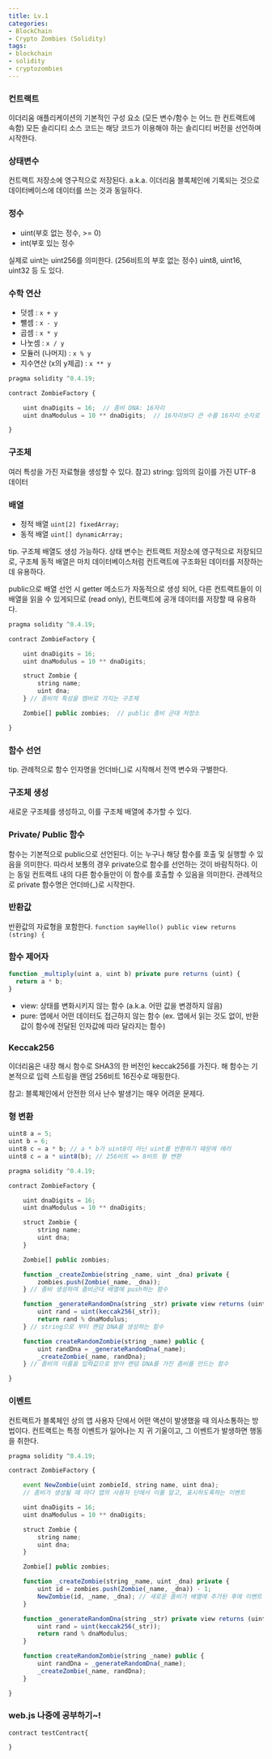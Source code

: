 ```yaml
---
title: Lv.1
categories:
- BlockChain
- Crypto Zombies (Solidity)
tags:
- blockchain
- solidity
- cryptozombies
---
```

### 컨트랙트
이더리움 애플리케이션의 기본적인 구성 요소 (모든 변수/함수 는 어느 한 컨트랙트에 속함)
모든 솔리디티 소스 코드는 해당 코드가 이용해야 하는 솔리디티 버전을 선언하며 시작한다.

### 상태변수
컨트랙트 저장소에 영구적으로 저장된다.
a.k.a. 이더리움 블록체인에 기록되는 것으로 데이터베이스에 데이터를 쓰는 것과 동일하다.

### 정수
* uint(부호 없는 정수, >= 0)
* int(부호 있는 정수

  
실제로 uint는 uint256를 의미한다. (256비트의 부호 없는 정수)
uint8, uint16, uint32 등 도 있다.


### 수학 연산
* 덧셈 : `x + y`
* 뺄셈 : `x - y`
* 곱셈 : `x * y`
* 나눗셈 : `x / y`
* 모듈러 (나머지) : `x % y`
* 지수연산 (x의 y제곱) : `x ** y`

``` javascript
pragma solidity ^0.4.19;

contract ZombieFactory {

    uint dnaDigits = 16;  // 좀비 DNA: 16자리
    uint dnaModulus = 10 ** dnaDigits;  // 16자리보다 큰 수를 16자리 숫자로 줄임

}
```

### 구조체
여러 특성을 가진 자료형을 생성할 수 있다.
참고) string: 임의의 길이를 가진 UTF-8 데이터

### 배열
* 정적 배열
`uint[2] fixedArray;`
* 동적 배열
`uint[] dynamicArray;`


tip.
구조체 배열도 생성 가능하다.
상태 변수는 컨트랙트 저장소에 영구적으로 저장되므로,
구조체 동적 배열은 마치 데이터베이스처럼 컨트랙트에 구조화된 데이터를 저장하는 데 유용하다.

public으로 배열 선언 시 getter 메소드가 자동적으로 생성 되어,
다른 컨트랙트들이 이 배열을 읽을 수 있게되므로 (read only), 컨트랙트에 공개 데이터를 저장할 때 유용하다.

``` javascript
pragma solidity ^0.4.19;

contract ZombieFactory {

    uint dnaDigits = 16;
    uint dnaModulus = 10 ** dnaDigits;

    struct Zombie {
        string name;
        uint dna;
    } // 좀비의 특성을 멤버로 가지는 구조체

    Zombie[] public zombies;  // public 좀비 군대 저장소

}
```
### 함수 선언
tip.
관례적으로 함수 인자명을 언더바(\_)로 시작해서 전역 변수와 구별한다.

### 구조체 생성
새로운 구조체를 생성하고, 이를 구조체 배열에 추가할 수 있다.

### Private/ Public 함수
함수는 기본적으로 public으로 선언된다. 이는 누구나 해당 함수를 호출 및 실행할 수 있음을 의미한다.
따라서 보통의 경우 private으로 함수를 선언하는 것이 바람직하다. 이는 동일 컨트랙트 내의 다른 함수들만이 이 함수를 호출할 수 있음을 의미한다. 관례적으로 private 함수명은 언더바(\_)로 시작한다.


### 반환값
반환값의 자료형을 포함한다.
`function sayHello() public view returns (string) {`

### 함수 제어자
``` javascript 함수 제어자 예시코드
function _multiply(uint a, uint b) private pure returns (uint) {
  return a * b;
}
```
* view: 상태를 변화시키지 않는 함수 (a.k.a. 어떤 값을 변경하지 않음)
* pure: 앱에서 어떤 데이터도 접근하지 않는 함수 (ex. 앱에서 읽는 것도 없이, 반환값이 함수에 전달된 인자값에 따라 달라지는 함수)

### Keccak256
이더리움은 내장 해시 함수로 SHA3의 한 버전인 keccak256를 가진다. 해 함수는 기본적으로 입력 스트링을 랜덤 256비트 16진수로 매핑한다.

참고: 블록체인에서 안전한 의사 난수 발생기는 매우 어려운 문제다.

### 형 변환
``` javascript 형 변환 예시코드
uint8 a = 5;
uint b = 6;
uint8 c = a * b; // a * b가 uint8이 아닌 uint를 반환하기 때문에 에러
uint8 c = a * uint8(b); // 256비트 => 8비트 형 변환
```

``` javascript
pragma solidity ^0.4.19;

contract ZombieFactory {

    uint dnaDigits = 16;
    uint dnaModulus = 10 ** dnaDigits;

    struct Zombie {
        string name;
        uint dna;
    }

    Zombie[] public zombies;

    function _createZombie(string _name, uint _dna) private {
        zombies.push(Zombie(_name, _dna));
    } // 좀비 생성하여 좀비군대 배열에 push하는 함수

    function _generateRandomDna(string _str) private view returns (uint) {
        uint rand = uint(keccak256(_str));
        return rand % dnaModulus;
    } // string으로 부터 랜덤 DNA를 생성하는 함수

    function createRandomZombie(string _name) public {
        uint randDna = _generateRandomDna(_name);
        _createZombie(_name, randDna);
    } // 좀비의 이름을 입력값으로 받아 랜덤 DNA를 가진 좀비를 만드는 함수

}
```
### 이벤트
컨트랙트가 블록체인 상의 앱 사용자 단에서 어떤 액션이 발생했을 때 의사소통하는 방법이다. 컨트랙트는 특정 이벤트가 일어나는 지 귀 기울이고, 그 이벤트가 발생하면 행동을 취한다.

``` javascript
pragma solidity ^0.4.19;

contract ZombieFactory {

    event NewZombie(uint zombieId, string name, uint dna);  
    // 좀비가 생성될 때 마다 앱의 사용자 단에서 이를 알고, 표시하도록하는 이벤트

    uint dnaDigits = 16;
    uint dnaModulus = 10 ** dnaDigits;

    struct Zombie {
        string name;
        uint dna;
    }

    Zombie[] public zombies;

    function _createZombie(string _name, uint _dna) private {
        uint id = zombies.push(Zombie(_name, _dna)) - 1;
        NewZombie(id, _name, _dna); // 새로운 좀비가 배열에 추가된 후에 이벤트 실행
    }

    function _generateRandomDna(string _str) private view returns (uint) {
        uint rand = uint(keccak256(_str));
        return rand % dnaModulus;
    }

    function createRandomZombie(string _name) public {
        uint randDna = _generateRandomDna(_name);
        _createZombie(_name, randDna);
    }

}

```

### web.js 나중에 공부하기~!

``` solidity ex1
contract testContract{

}
```
